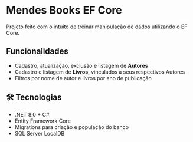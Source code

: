 # Mendes Books EF Core

Projeto feito com o intuito de treinar manipulação de dados utilizando o EF Core.

## Funcionalidades
- Cadastro, atualização, exclusão e listagem de **Autores**
- Cadastro e listagem de **Livros**, vinculados a seus respectivos Autores
- Filtros por nome de autor e livros por ano de publicação

## 🛠️ Tecnologias
- .NET 8.0 + C#
- Entity Framework Core
- Migrations para criação e população do banco
- SQL Server LocalDB


